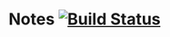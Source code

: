 # Notes [![Build Status](https://travis-ci.com/fawind/notes.svg?token=RTEhNHKreGSnaC3U1jh2&branch=master)](https://travis-ci.com/fawind/notes)
